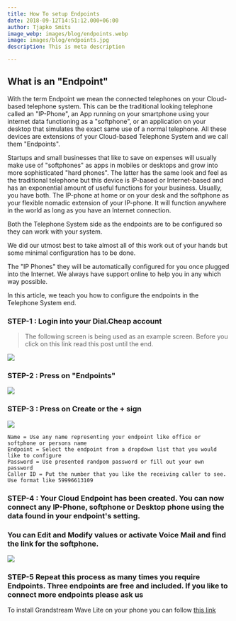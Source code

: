 ```yaml
---
title: How To setup Endpoints
date: 2018-09-12T14:51:12.000+06:00
author: Tjapko Smits
image_webp: images/blog/endpoints.webp
image: images/blog/endpoints.jpg
description: This is meta description

---
```

## What is an "Endpoint"

With the term Endpoint we mean the connected telephones on your Cloud-based telephone system. This can be the traditional looking telephone called an "IP-Phone", an App running on your smartphone using your internet data functioning as a "softphone", or an application on your desktop that simulates the exact same use of a normal telephone. All these devices are extensions of your Cloud-based Telephone System and we call them "Endpoints".

Startups and small businesses that like to save on expenses will usually make use of "softphones" as apps in mobiles or desktops and grow into more sophisticated "hard phones". The latter has the same look and feel as the traditional telephone but this device is IP-based or Internet-based and has an exponential amount of useful functions for your business. Usually, you have both. The IP-phone at home or on your desk and the softphone as your flexible nomadic extension of your IP-phone. It will function anywhere in the world as long as you have an Internet connection.  

Both the Telephone System side as the endpoints are to be configured so they can work with your system. 

We did our utmost best to take almost all of this work out of your hands but some minimal configuration has to be done. 

The "IP Phones" they will be automatically configured for you once plugged into the Internet. We always have support online to help you in any which way possible. 

In this article, we teach you how to configure the endpoints in the Telephone System end.  

### STEP-1 : Login into your Dial.Cheap account

> The following screen is being used as an example screen. Before you click on this link read this post until the end.

![](/images/dashboard.webp)

### STEP-2 : Press on "Endpoints"

![](/images/addendpoint.webp)

### STEP-3 : Press on Create or the + sign

![](/images/addinfo.webp)

    Name = Use any name representing your endpoint like office or softphone or persons name
    Endpoint = Select the endpoint from a dropdown list that you would like to configure
    Password = Use presented randpom password or fill out your own password
    Caller ID = Put the number that you like the receiving caller to see. Use format like 59996613109

### STEP-4 : Your Cloud Endpoint has been created. You can now connect any IP-Phone, softphone or Desktop phone using the data found in your endpoint's setting. 

### You can Edit and Modify values or activate Voice Mail and find the link for the softphone. 

![](/images/readyendpoint.webp)

### STEP-5 Repeat this process as many times you require Endpoints. Three endpoints are free and included. If you like to connect more endpoints please ask us

To install Grandstream Wave Lite on your phone you can follow [this link]()